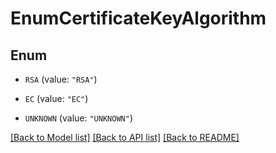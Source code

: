 # EnumCertificateKeyAlgorithm

## Enum


* `RSA` (value: `"RSA"`)

* `EC` (value: `"EC"`)

* `UNKNOWN` (value: `"UNKNOWN"`)


[[Back to Model list]](../README.md#documentation-for-models) [[Back to API list]](../README.md#documentation-for-api-endpoints) [[Back to README]](../README.md)


